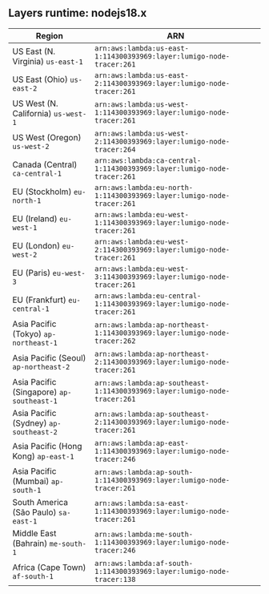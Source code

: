 Layers runtime: nodejs18.x
----
| Region | ARN |
| --- | --- |
|US East (N. Virginia)  `us-east-1`|`arn:aws:lambda:us-east-1:114300393969:layer:lumigo-node-tracer:261`|
|US East (Ohio)  `us-east-2`|`arn:aws:lambda:us-east-2:114300393969:layer:lumigo-node-tracer:261`|
|US West (N. California)  `us-west-1`|`arn:aws:lambda:us-west-1:114300393969:layer:lumigo-node-tracer:261`|
|US West (Oregon)  `us-west-2`|`arn:aws:lambda:us-west-2:114300393969:layer:lumigo-node-tracer:264`|
|Canada (Central)  `ca-central-1`|`arn:aws:lambda:ca-central-1:114300393969:layer:lumigo-node-tracer:261`|
|EU (Stockholm)  `eu-north-1`|`arn:aws:lambda:eu-north-1:114300393969:layer:lumigo-node-tracer:261`|
|EU (Ireland)  `eu-west-1`|`arn:aws:lambda:eu-west-1:114300393969:layer:lumigo-node-tracer:261`|
|EU (London)  `eu-west-2`|`arn:aws:lambda:eu-west-2:114300393969:layer:lumigo-node-tracer:261`|
|EU (Paris)  `eu-west-3`|`arn:aws:lambda:eu-west-3:114300393969:layer:lumigo-node-tracer:261`|
|EU (Frankfurt)  `eu-central-1`|`arn:aws:lambda:eu-central-1:114300393969:layer:lumigo-node-tracer:261`|
|Asia Pacific (Tokyo)  `ap-northeast-1`|`arn:aws:lambda:ap-northeast-1:114300393969:layer:lumigo-node-tracer:262`|
|Asia Pacific (Seoul)  `ap-northeast-2`|`arn:aws:lambda:ap-northeast-2:114300393969:layer:lumigo-node-tracer:261`|
|Asia Pacific (Singapore)  `ap-southeast-1`|`arn:aws:lambda:ap-southeast-1:114300393969:layer:lumigo-node-tracer:261`|
|Asia Pacific (Sydney)  `ap-southeast-2`|`arn:aws:lambda:ap-southeast-2:114300393969:layer:lumigo-node-tracer:261`|
|Asia Pacific (Hong Kong)  `ap-east-1`|`arn:aws:lambda:ap-east-1:114300393969:layer:lumigo-node-tracer:246`|
|Asia Pacific (Mumbai)  `ap-south-1`|`arn:aws:lambda:ap-south-1:114300393969:layer:lumigo-node-tracer:261`|
|South America (São Paulo)  `sa-east-1`|`arn:aws:lambda:sa-east-1:114300393969:layer:lumigo-node-tracer:261`|
|Middle East (Bahrain)  `me-south-1`|`arn:aws:lambda:me-south-1:114300393969:layer:lumigo-node-tracer:246`|
|Africa (Cape Town)  `af-south-1`|`arn:aws:lambda:af-south-1:114300393969:layer:lumigo-node-tracer:138`|
